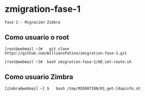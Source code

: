 # zmigration-fase-1

    Fase 1 - Migración Zimbra



##    Como usuario o root

  
    [root@webmail ~]#   git clone https://github.com/WilliansPatino/zmigration-fase-1.git

    [root@webmail ~]#  bash zmigration-fase-1/00_set-route.sh


##  Como usuario Zimbra 


    [zimbra@webmail ~] $   bash /tmp/MIGRATION/01_get-ldapinfo.sh

